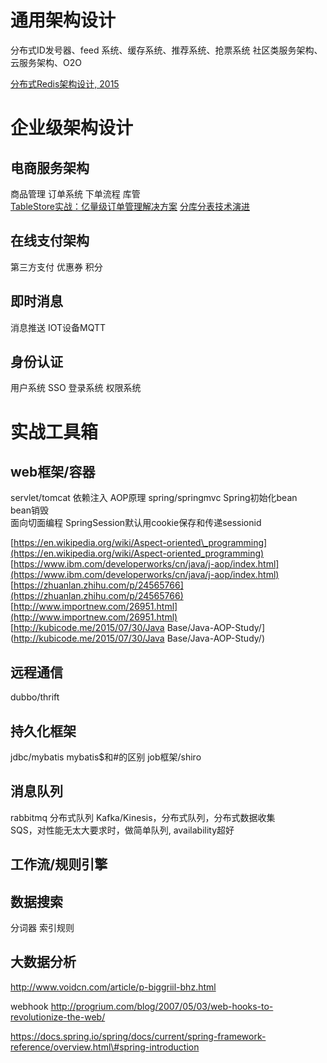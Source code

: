 # 通用架构设计
分布式ID发号器、feed 系统、缓存系统、推荐系统、抢票系统
社区类服务架构、云服务架构、O2O

[分布式Redis架构设计, 2015](https://mp.weixin.qq.com/s?__biz=MzAwMDU1MTE1OQ==&mid=208733458&idx=1&sn=691bfde670fb2dd649685723f7358fea)

# 企业级架构设计
## 电商服务架构
商品管理
订单系统
下单流程
库管  
[TableStore实战：亿量级订单管理解决方案](https://yq.aliyun.com/articles/656196?spm=a2c4e.11154837.920241.5.464642b2YuhDE6)
[分库分表技术演进](https://mp.weixin.qq.com/s/3ZxGq9ZpgdjQFeD2BIJ1MA)

## 在线支付架构
第三方支付
优惠券
积分

## 即时消息
消息推送
IOT设备MQTT

## 身份认证
用户系统
SSO
登录系统
权限系统

# 实战工具箱
## web框架/容器
servlet/tomcat
依赖注入
AOP原理
spring/springmvc
Spring初始化bean  
bean销毁  
面向切面编程
SpringSession默认用cookie保存和传递sessionid

[https://en.wikipedia.org/wiki/Aspect-oriented\_programming](https://en.wikipedia.org/wiki/Aspect-oriented_programming)  
[https://www.ibm.com/developerworks/cn/java/j-aop/index.html](https://www.ibm.com/developerworks/cn/java/j-aop/index.html)  
[https://zhuanlan.zhihu.com/p/24565766](https://zhuanlan.zhihu.com/p/24565766)  
[http://www.importnew.com/26951.html](http://www.importnew.com/26951.html)  
[http://kubicode.me/2015/07/30/Java Base/Java-AOP-Study/](http://kubicode.me/2015/07/30/Java Base/Java-AOP-Study/)

## 远程通信
dubbo/thrift

## 持久化框架
jdbc/mybatis
mybatis$和\#的区别
job框架/shiro

## 消息队列
rabbitmq
分布式队列
Kafka/Kinesis，分布式队列，分布式数据收集  
SQS，对性能无太大要求时，做简单队列, availability超好 

## 工作流/规则引擎

## 数据搜索
分词器
索引规则

## 大数据分析

http://www.voidcn.com/article/p-biggriil-bhz.html

webhook
http://progrium.com/blog/2007/05/03/web-hooks-to-revolutionize-the-web/


https://docs.spring.io/spring/docs/current/spring-framework-reference/overview.html\#spring-introduction

